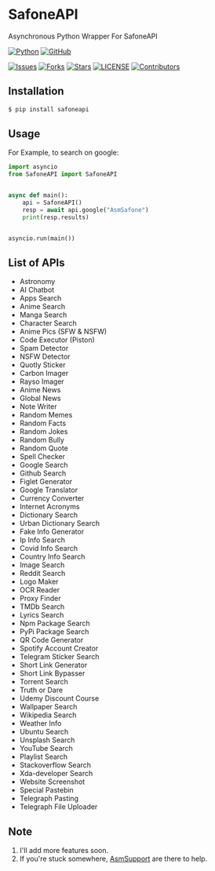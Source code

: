 # SafoneAPI

Asynchronous Python Wrapper For SafoneAPI

[![Python](http://forthebadge.com/images/badges/made-with-python.svg)](https://python.org)
[![GitHub](https://forthebadge.com/images/badges/built-by-developers.svg)](https://github.com/)

[![Issues](https://img.shields.io/github/issues/AsmSafone/SafoneAPI?style=for-the-badge&color=orange)](https://github.com/AsmSafone/SafoneAPI/issues)
[![Forks](https://img.shields.io/github/forks/AsmSafone/SafoneAPI?style=for-the-badge&color=orange)](https://github.com/AsmSafone/SafoneAPI/fork)
[![Stars](https://img.shields.io/github/stars/AsmSafone/SafoneAPI?style=for-the-badge&color=orange)](https://github.com/AsmSafone/SafoneAPI)
[![LICENSE](https://img.shields.io/github/license/AsmSafone/SafoneAPI?color=orange&style=for-the-badge)](https://github.com/AsmSafone/SafoneAPI)
[![Contributors](https://img.shields.io/github/contributors/AsmSafone/SafoneAPI?style=for-the-badge&color=orange)](https://github.com/AsmSafone/SafoneAPI)


## Installation

```sh
$ pip install safoneapi
```

## Usage

For Example, to search on google:

```py
import asyncio
from SafoneAPI import SafoneAPI


async def main():
    api = SafoneAPI()
    resp = await api.google("AsmSafone")
    print(resp.results)


asyncio.run(main())
```

## List of APIs

- Astronomy
- AI Chatbot
- Apps Search
- Anime Search
- Manga Search
- Character Search
- Anime Pics (SFW & NSFW)
- Code Executor (Piston)
- Spam Detector
- NSFW Detector
- Quotly Sticker
- Carbon Imager
- Rayso Imager
- Anime News
- Global News
- Note Writer
- Random Memes
- Random Facts
- Random Jokes
- Random Bully
- Random Quote
- Spell Checker
- Google Search
- Github Search
- Figlet Generator
- Google Translator
- Currency Converter
- Internet Acronyms
- Dictionary Search
- Urban Dictionary Search
- Fake Info Generator
- Ip Info Search
- Covid Info Search
- Country Info Search
- Image Search
- Reddit Search
- Logo Maker
- OCR Reader
- Proxy Finder
- TMDb Search
- Lyrics Search
- Npm Package Search
- PyPi Package Search
- QR Code Generator
- Spotify Account Creator
- Telegram Sticker Search
- Short Link Generator
- Short Link Bypasser
- Torrent Search
- Truth or Dare
- Udemy Discount Course
- Wallpaper Search
- Wikipedia Search
- Weather Info
- Ubuntu Search
- Unsplash Search
- YouTube Search
- Playlist Search
- Stackoverflow Search
- Xda-developer Search
- Website Screenshot
- Special Pastebin
- Telegraph Pasting
- Telegraph File Uploader

## Note

1. I'll add more features soon.
2. If you're stuck somewhere, [AsmSupport](https://t.me/AsmSupport) are there to help.
